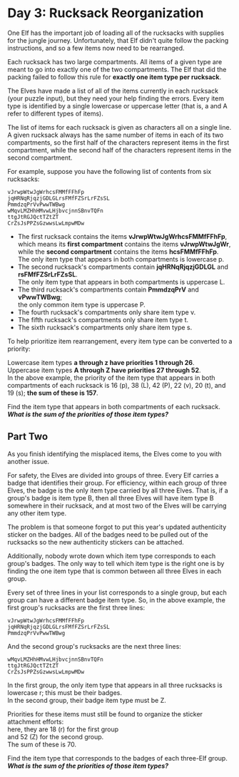 
# Day 3: Rucksack Reorganization

One Elf has the important job of loading all of the rucksacks 
with supplies for the jungle journey. 
Unfortunately, that Elf didn't quite follow the packing instructions, 
and so a few items now need to be rearranged.

Each rucksack has two large compartments. 
All items of a given type 
are meant to go into exactly one of the two compartments. 
The Elf that did the packing failed to follow this rule 
for **exactly one item type per rucksack**.

The Elves have made a list of all of the items currently in each rucksack 
(your puzzle input), but they need your help finding the errors. 
Every item type is identified by a single lowercase or uppercase letter 
(that is, a and A refer to different types of items).

The list of items for each rucksack is given as characters all on a single line. 
A given rucksack always has the same number of items 
in each of its two compartments, 
so the first half of the characters represent items in the first compartment, 
while the second half of the characters represent items in the second compartment.

For example, suppose you have the following list of contents from six rucksacks:

```
vJrwpWtwJgWrhcsFMMfFFhFp
jqHRNqRjqzjGDLGLrsFMfFZSrLrFZsSL
PmmdzqPrVvPwwTWBwg
wMqvLMZHhHMvwLHjbvcjnnSBnvTQFn
ttgJtRGJQctTZtZT
CrZsJsPPZsGzwwsLwLmpwMDw
```

* The first rucksack contains the items **vJrwpWtwJgWrhcsFMMfFFhFp**,  
which means its **first compartment** contains the items **vJrwpWtwJgWr**,  
while the **second compartment** contains the items **hcsFMMfFFhFp**.  
The only item type that appears in both compartments is lowercase p.
* The second rucksack's compartments contain **jqHRNqRjqzjGDLGL** and **rsFMfFZSrLrFZsSL**.  
The only item type that appears in both compartments is uppercase L.
* The third rucksack's compartments contain **PmmdzqPrV** and **vPwwTWBwg**;  
the only common item type is uppercase P. 
* The fourth rucksack's compartments only share item type v. 
* The fifth rucksack's compartments only share item type t. 
* The sixth rucksack's compartments only share item type s.

To help prioritize item rearrangement, 
every item type can be converted to a priority:

Lowercase item types **a through z have priorities 1 through 26**.  
Uppercase item types **A through Z have priorities 27 through 52**.  
In the above example, the priority of the item type 
that appears in both compartments of each rucksack 
is 16 (p), 38 (L), 42 (P), 22 (v), 20 (t), and 19 (s); 
**the sum of these is 157**.

Find the item type that appears in both compartments of each rucksack.  
**_What is the sum of the priorities of those item types?_**


## Part Two

As you finish identifying the misplaced items, 
the Elves come to you with another issue.

For safety, the Elves are divided into groups of three. 
Every Elf carries a badge that identifies their group. 
For efficiency, within each group of three Elves, 
the badge is the only item type carried by all three Elves. 
That is, if a group's badge is item type B, 
then all three Elves will have item type B somewhere in their rucksack, 
and at most two of the Elves will be carrying any other item type.

The problem is that someone forgot to put 
this year's updated authenticity sticker on the badges. 
All of the badges need to be pulled out of the rucksacks 
so the new authenticity stickers can be attached.

Additionally, 
nobody wrote down which item type corresponds to each group's badges. 
The only way to tell which item type is the right one 
is by finding the one item type that is common 
between all three Elves in each group.

Every set of three lines in your list corresponds to a single group, 
but each group can have a different badge item type. 
So, in the above example, the first group's rucksacks are the first three lines:

```
vJrwpWtwJgWrhcsFMMfFFhFp
jqHRNqRjqzjGDLGLrsFMfFZSrLrFZsSL
PmmdzqPrVvPwwTWBwg
```

And the second group's rucksacks are the next three lines:

```
wMqvLMZHhHMvwLHjbvcjnnSBnvTQFn
ttgJtRGJQctTZtZT
CrZsJsPPZsGzwwsLwLmpwMDw
```

In the first group, the only item type 
that appears in all three rucksacks is lowercase r; 
this must be their badges.  
In the second group, their badge item type must be Z.

Priorities for these items must still be found 
to organize the sticker attachment efforts:  
here, they are 18 (r) for the first group  
and 52 (Z) for the second group.  
The sum of these is 70.

Find the item type that corresponds to the badges of each three-Elf group.  
**_What is the sum of the priorities of those item types?_**
